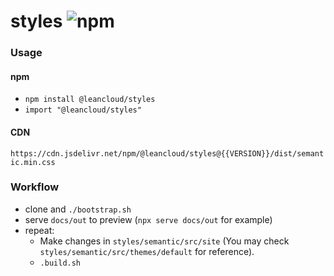# styles ![npm](https://img.shields.io/npm/v/@leancloud/styles.svg?style=flat-square)

### Usage

#### npm

- `npm install @leancloud/styles`
- `import "@leancloud/styles"`

#### CDN

`https://cdn.jsdelivr.net/npm/@leancloud/styles@{{VERSION}}/dist/semantic.min.css`

### Workflow

- clone and `./bootstrap.sh`
- serve `docs/out` to preview (`npx serve docs/out` for example)
- repeat:
  - Make changes in `styles/semantic/src/site` (You may check `styles/semantic/src/themes/default` for reference).
  - `.build.sh`
